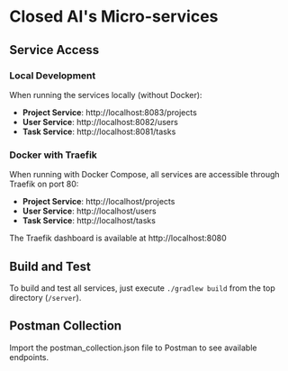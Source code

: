 # Closed AI's Micro-services

## Service Access

### Local Development
When running the services locally (without Docker):

- **Project Service**: http://localhost:8083/projects
- **User Service**: http://localhost:8082/users
- **Task Service**: http://localhost:8081/tasks

### Docker with Traefik
When running with Docker Compose, all services are accessible through Traefik on port 80:

- **Project Service**: http://localhost/projects
- **User Service**: http://localhost/users
- **Task Service**: http://localhost/tasks

The Traefik dashboard is available at http://localhost:8080

## Build and Test
To build and test all services, just execute `./gradlew build` from the top directory (`/server`).

## Postman Collection

Import the postman_collection.json file to Postman to see available endpoints.
